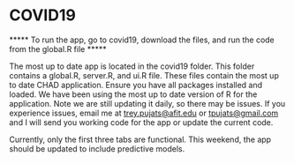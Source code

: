 # COVID19

***** To run the app, go to covid19, download the files, and run the code from the global.R file *****

The most up to date app is located in the covid19 folder. This folder contains a global.R, server.R, and ui.R file. 
These files contain the most up to date CHAD application. Ensure you have all packages installed and loaded.
We have been using the most up to date version of R for the application. Note we are still updating it daily, so there may be issues. 
If you experience issues, email me at trey.pujats@afit.edu or tpujats@gmail.com and I will send you working code for the app or update the current code.


Currently, only the first three tabs are functional. This weekend, the app should be updated to include predictive models.
